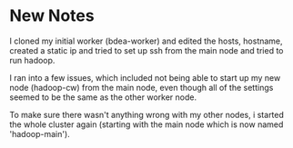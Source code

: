 # New Notes
I cloned my initial worker (bdea-worker) and edited the hosts, hostname, created a static ip and tried to set up ssh from the main node and tried to run hadoop. 

I ran into a few issues, which included not being able to start up my new node (hadoop-cw) from the main node, even though all of the settings seemed to be the same as the other worker node.

To make sure there wasn't anything wrong with my other nodes, i started the whole cluster again (starting with the main node which is now named 'hadoop-main'). 